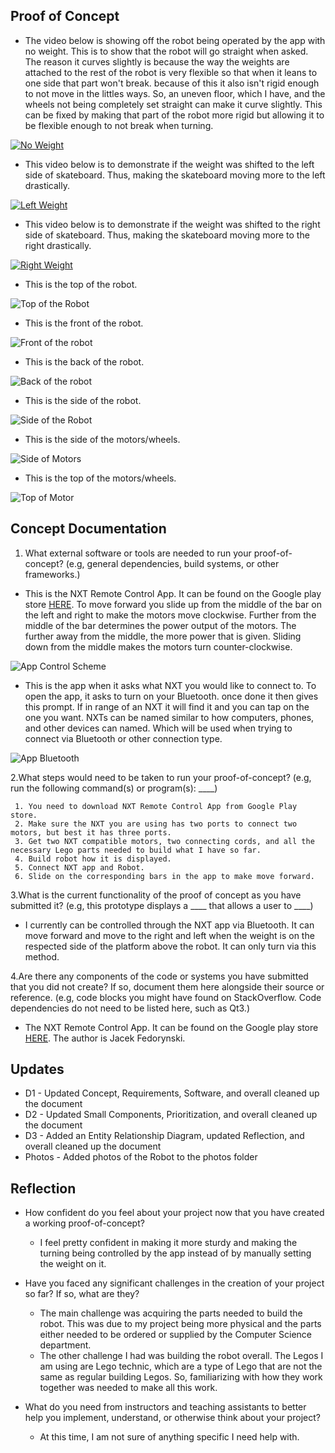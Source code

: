 ## Proof of Concept

 - The video below is showing off the robot being operated by the app with no weight. This is to show that the robot will go straight when asked. The reason it curves slightly is because the way the weights are attached to the rest of the robot is very flexible so that when it leans to one side that part won't break. because of this it also isn't rigid enough to not move in the littles ways. So, an uneven floor, which I have, and the wheels not being completely set straight can make it curve slightly. This can be fixed by making that part of the robot more rigid but allowing it to be flexible enough to not break when turning.

[![No Weight](https://img.youtube.com/vi/UOBMNFqDALw/0.jpg)](https://youtu.be/UOBMNFqDALw)

-  This video below is to demonstrate if the weight was shifted to the left side of skateboard. Thus, making the skateboard moving more to the left drastically.

[![Left Weight](https://img.youtube.com/vi/GlCJTLRf_IE/0.jpg)](https://youtu.be/GlCJTLRf_IE)

-  This video below is to demonstrate if the weight was shifted to the right side of skateboard. Thus, making the skateboard moving more to the right drastically.

[![Right Weight](https://img.youtube.com/vi/kiJmKlETUIo/0.jpg)](https://youtu.be/kiJmKlETUIo)

- This is the top of the robot.

![Top of the Robot](/Images/Top_Robot.jpg)

- This is the front of the robot.

![Front of the robot](/Images/Front_Robot.jpg)

- This is the back of the robot.

![Back of the robot](/Images/Back_Robot.jpg)

- This is the side of the robot.

![Side of the Robot](/Images/Side_Robot.jpg)

- This is the side of the motors/wheels.

![Side of Motors](/Images/Side_Motor.jpg)

- This is the top of the motors/wheels.

![Top of Motor](/Images/Top_motor.jpg)


## Concept Documentation

1. What external software or tools are needed to run your proof-of-concept? (e.g, general dependencies, build systems, or other frameworks.)

  - This is the NXT Remote Control App. It can be found on the Google play store [HERE](https://play.google.com/store/apps/details?id=org.jfedor.nxtremotecontrol&hl=en_US&gl=US). To move forward you slide up from the middle of the bar on the left and right to make the motors move clockwise. Further from the middle of the bar determines the power output of the motors. The further away from the middle, the more power that is given. Sliding down from the middle makes the motors turn counter-clockwise. 

![App Control Scheme](/Images/Screenshot_20210318-132043.png)

  - This is the app when it asks what NXT you would like to connect to. To open the app, it asks to turn on your Bluetooth. once done it then gives this prompt. If in range of an NXT it will find it and you can tap on the one you want. NXTs can be named similar to how computers, phones, and other devices can named. Which will be used when trying to connect via Bluetooth or other connection type.

![App Bluetooth](/Images/Screenshot_20210324-195104.png)

2.What steps would need to be taken to run your proof-of-concept? (e.g, run the following command(s) or program(s): ____)

	 1. You need to download NXT Remote Control App from Google Play store.
	 2. Make sure the NXT you are using has two ports to connect two motors, but best it has three ports.
	 3. Get two NXT compatible motors, two connecting cords, and all the necessary Lego parts needed to build what I have so far.
	 4. Build robot how it is displayed. 
	 5. Connect NXT app and Robot.
	 6. Slide on the corresponding bars in the app to make move forward.

3.What is the current functionality of the proof of concept as you have submitted it? (e.g, this prototype displays a ____ that allows a user to ____)

 - I currently can be controlled through the NXT app via Bluetooth. It can move forward and move to the right and left when the weight is on the respected side of the platform above the robot. It can only turn via this method. 

4.Are there any components of the code or systems you have submitted that you did not create? If so, document them here alongside their source or reference. (e.g, code blocks you might have found on StackOverflow. Code dependencies do not need to be listed here, such as Qt3.)

 - The NXT Remote Control App. It can be found on the Google play store [HERE](https://play.google.com/store/apps/details?id=org.jfedor.nxtremotecontrol&hl=en_US&gl=US). The author is Jacek Fedorynski.

## Updates

- D1 - Updated Concept, Requirements, Software, and overall cleaned up the document
- D2 - Updated Small Components, Prioritization, and overall cleaned up the document
- D3 - Added an Entity Relationship Diagram, updated Reflection, and overall cleaned up the document
- Photos - Added photos of the Robot to the photos folder

## Reflection

- How confident do you feel about your project now that you have created a working proof-of-concept?

	- I feel pretty confident in making it more sturdy and making the turning being controlled by the app instead of by manually setting the weight on it.

- Have you faced any significant challenges in the creation of your project so far? If so, what are they?

	- The main challenge was acquiring the parts needed to build the robot. This was due to my project being more physical and the parts either needed to be ordered or supplied by the Computer Science department. 
	- The other challenge I had was building the robot overall. The Legos I am using are Lego technic, which are a type of Lego that are not the same as regular building Legos. So, familiarizing with how they work together was needed to make all this work.

- What do you need from instructors and teaching assistants to better help you implement, understand, or otherwise think about your project?
	- At this time, I am not sure of anything specific I need help with.
